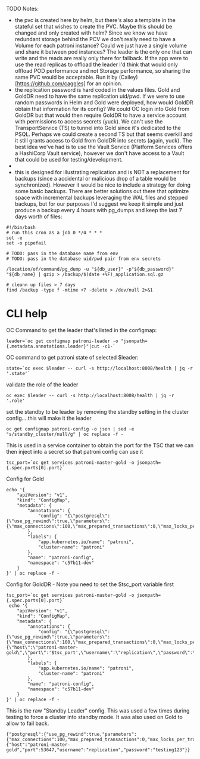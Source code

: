 TODO Notes:
- the pvc is created here by helm, but there's also a template in the stateful set that wishes to create the PVC. Maybe this should be changed and only created with helm? Since we know we have redundant storage behind the PCV we don't really need to have a Volume for each patroni instance? Could we just have a single volume and share it between pod instances? The leader is the only one that can write and the reads are really only there for fallback. If the app were to use the read replicas to offload the leader I'd think that would only offload POD performance and not Storage performance, so sharing the same PVC would be acceptable. Run it by (Cailey)[https://github.com/caggles] for an opinion.
- the replication password is hard coded in the values files. Gold and GoldDR need to have the same replication uid/pwd. If we were to use random passwords in Helm and Gold were deployed, how would GoldDR obtain that information for its config? We could OC login into Gold from GoldDR but that would then require GoldDR to have a service account with permissions to access secrets (yuck). We can't use the TransportService (TS) to tunnel into Gold since it's dedicated to the PSQL. Perhaps we could create a second TS but that seems overkill and it still grants access to Gold from GoldDR into secrets (again, yuck). The best idea we've had is to use the Vault Service (Platform Services offers a HashiCorp Vault service), however we don't have access to a Vault that could be used for testing/development.
-
- this is designed for illustrating replication and is NOT a replacement for backups (since a accidental or malicious drop of a table would be synchronized). However it would be nice to include a strategy for doing some basic backups. There are better solutions out there that optimize space with incremental backups leveraging the WAL files and stepped backups, but for our purposes I'd suggest we keep it simple and just produce a backup every 4 hours with pg_dumps and keep the last 7 days worth of files:

```
#!/bin/bash
# run this cron as a job 0 */4 * * *
set -e
set -o pipefail

# TODO: pass in the database name from env
# TODO: pass in the database uid/pwd pair from env secrets

/location/of/command/pg_dump -u "${db_user}" -p"${db_password}" "${db_name} | gzip > /backup/$(date +%F)_application.sql.gz

# cleann up files > 7 days
find /backup -type f -mtime +7 -delete > /dev/null 2>&1

```


# CLI help
OC Command to get the leader that's listed in the configmap:
```
leader=`oc get configmap patroni-leader -o "jsonpath={.metadata.annotations.leader}"|cut -c1-`
```
OC command to get patroni state of selected $leader:
```
state=`oc exec $leader -- curl -s http://localhost:8008/health | jq -r '.state'`
```

validate the role of the leader
```
oc exec $leader -- curl -s http://localhost:8008/health | jq -r '.role'
```

set the standby to be leader by removing the standby setting in the cluster config....this will make it the leader
```
oc get configmap patroni-config -o json | sed -e "s/standby_cluster/null/g" | oc replace -f -
```

This is used in a service container to obtain the port for the TSC that we can then inject into a secret so that patroni config can use it
```
tsc_port=`oc get services patroni-master-gold -o jsonpath={.spec.ports[0].port}`
```

Config for Gold
```
echo '{
    "apiVersion": "v1",
    "kind": "ConfigMap",
    "metadata": {
        "annotations": {
            "config": "{\"postgresql\":{\"use_pg_rewind\":true,\"parameters\":{\"max_connections\":100,\"max_prepared_transactions\":0,\"max_locks_per_transaction\":64}}}"
        },
        "labels": {
            "app.kubernetes.io/name": "patroni",
            "cluster-name": "patroni"
        },
        "name": "patroni-config",
        "namespace": "c57b11-dev"
    }
}' | oc replace -f -
```

Config for GoldDR - Note you need to set the $tsc_port variable first
```
tsc_port=`oc get services patroni-master-gold -o jsonpath={.spec.ports[0].port}`
 echo '{
    "apiVersion": "v1",
    "kind": "ConfigMap",
    "metadata": {
        "annotations": {
            "config": "{\"postgresql\":{\"use_pg_rewind\":true,\"parameters\":{\"max_connections\":100,\"max_prepared_transactions\":0,\"max_locks_per_transaction\":64}},\"standby_cluster\":{\"host\":\"patroni-master-gold\",\"port\":'$tsc_port',\"username\":\"replication\",\"password\":\"testing123\"}}"
        },
        "labels": {
            "app.kubernetes.io/name": "patroni",
            "cluster-name": "patroni"
        },
        "name": "patroni-config",
        "namespace": "c57b11-dev"
    }
}' | oc replace -f -
```

This is the raw "Standby Leader" config. This was used a few times during testing to force a cluster into standby mode. It was also used on Gold to allow to fail back.
```
{"postgresql":{"use_pg_rewind":true,"parameters":{"max_connections":100,"max_prepared_transactions":0,"max_locks_per_transaction":64}},"standby_cluster":{"host":"patroni-master-gold","port":53647,"username":"replication","password":"testing123"}}
```
